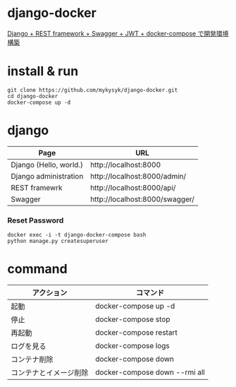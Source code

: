 # django-docker

[Django + REST framework + Swagger + JWT + docker-compose で開発環境構築](https://qiita.com/mykysyk@github/items/fef6fb298393a029a5d4)

# install & run
```
git clone https://github.com/mykysyk/django-docker.git
cd django-docker
docker-compose up -d
```
# django

| Page	                | URL                           |
|---                    |---                            |
| Django (Hello, world.)| http://localhost:8000         |
| Django administration | http://localhost:8000/admin/  |
| REST framewrk         | http://localhost:8000/api/    |
| Swagger               | http://localhost:8000/swagger/|

### Reset Password 

```
docker exec -i -t django-docker-compose bash
python manage.py createsuperuser
```

# command

|アクション	            | コマンド                      |
|---                    |---                            |
|起動                   | docker-compose up -d          |
|停止	                  | docker-compose stop           |
|再起動	                | docker-compose restart        |
|ログを見る	            | docker-compose logs           |
|コンテナ削除	          | docker-compose down           |
|コンテナとイメージ削除	| docker-compose down --rmi all |
